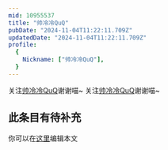 ```yaml
---
mid: 10955537
title: "帅冷冷QuQ"
pubDate: "2024-11-04T11:22:11.709Z"
updatedDate: "2024-11-04T11:22:11.709Z"
profile:
  {
    Nickname: ["帅冷冷QuQ"],
  }
---
```


关注[帅冷冷QuQ](https://space.bilibili.com/10955537)谢谢喵~ 关注[帅冷冷QuQ](https://space.bilibili.com/10955537)谢谢喵~

## 此条目有待补充
你可以在[这里](https://github.com/Yuhanawa/VTuber.ICU/edit/master/src/content/v/帅冷冷QuQ/index.md)编辑本文
